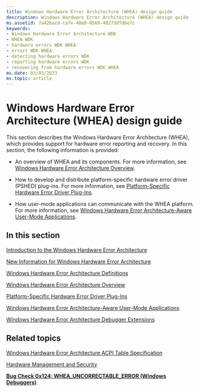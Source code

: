 ```yaml
---
title: Windows Hardware Error Architecture (WHEA) design guide
description: Windows Hardware Error Architecture (WHEA) design guide
ms.assetid: 7a42bacd-cafe-48e0-8568-402738fd6e7c
keywords:
- Windows Hardware Error Architecture WDK
- WHEA WDK
- hardware errors WDK WHEA
- errors WDK WHEA
- detecting hardware errors WDK
- reporting hardware errors WDK
- recovering from hardware errors WDK WHEA
ms.date: 03/03/2023
ms.topic: article
---
```


# Windows Hardware Error Architecture (WHEA) design guide

This section describes the Windows Hardware Error Architecture (WHEA), which provides support for hardware error reporting and recovery. In this section, the following information is provided:

- An overview of WHEA and its components. For more information, see [Windows Hardware Error Architecture Overview](windows-hardware-error-architecture-overview.md).

- How to develop and distribute platform-specific hardware error driver (PSHED) plug-ins. For more information, see [Platform-Specific Hardware Error Driver Plug-Ins](platform-specific-hardware-error-driver-plug-ins2.md).

- How user-mode applications can communicate with the WHEA platform. For more information, see [Windows Hardware Error Architecture-Aware User-Mode Applications](windows-hardware-error-architecture-aware-user-mode-applications.md).

## In this section

[Introduction to the Windows Hardware Error Architecture](introduction-to-the-windows-hardware-error-architecture.md)

[New Information for Windows Hardware Error Architecture](new-information-for-windows-hardware-error-architecture.md)

[Windows Hardware Error Architecture Definitions](windows-hardware-error-architecture-definitions.md)

[Windows Hardware Error Architecture Overview](windows-hardware-error-architecture-overview.md)

[Platform-Specific Hardware Error Driver Plug-Ins](platform-specific-hardware-error-driver-plug-ins2.md)

[Windows Hardware Error Architecture-Aware User-Mode Applications](windows-hardware-error-architecture-aware-user-mode-applications.md)

[Windows Hardware Error Architecture Debugger Extensions](windows-hardware-error-architecture-debugger-extensions.md)

## Related topics

[Windows Hardware Error Architecture ACPI Table Specification](https://download.microsoft.com/download/9/c/5/9c5b2167-8017-4bae-9fde-d599bac8184a/WHEA_ACPI-tables.docx)  

[Hardware Management and Security](/previous-versions/windows/hardware/design/dn614601(v=vs.85))  

[**Bug Check 0x124: WHEA\_UNCORRECTABLE\_ERROR (Windows Debuggers)**](../debugger/bug-check-0x124---whea-uncorrectable-error.md)